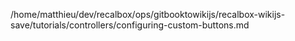 /home/matthieu/dev/recalbox/ops/gitbooktowikijs/recalbox-wikijs-save/tutorials/controllers/configuring-custom-buttons.md